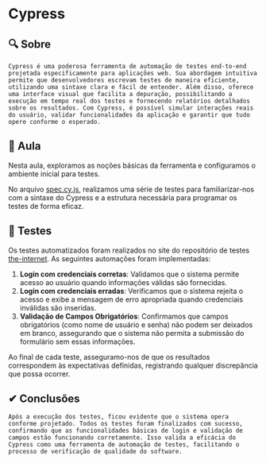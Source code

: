 # Cypress

## 🔍 Sobre
    Cypress é uma poderosa ferramenta de automação de testes end-to-end projetada especificamente para aplicações web. Sua abordagem intuitiva permite que desenvolvedores escrevam testes de maneira eficiente, utilizando uma sintaxe clara e fácil de entender. Além disso, oferece uma interface visual que facilita a depuração, possibilitando a execução em tempo real dos testes e fornecendo relatórios detalhados sobre os resultados. Com Cypress, é possível simular interações reais do usuário, validar funcionalidades da aplicação e garantir que tudo opere conforme o esperado.

## 📘 Aula
Nesta aula, exploramos as noções básicas da ferramenta e configuramos o ambiente inicial para testes. 

No arquivo [spec.cy.js](cypress/e2e/spec.cy.js), realizamos uma série de testes para familiarizar-nos com a sintaxe do Cypress e a estrutura necessária para programar os testes de forma eficaz.

## 📝 Testes

Os testes automatizados foram realizados no site do repositório de testes [the-internet](https://the-internet.herokuapp.com/login). As seguintes automações foram implementadas:

1. **Login com credenciais corretas**: Validamos que o sistema permite acesso ao usuário quando informações válidas são fornecidas.
2. **Login com credenciais erradas**: Verificamos que o sistema rejeita o acesso e exibe a mensagem de erro apropriada quando credenciais inválidas são inseridas.
3. **Validação de Campos Obrigatórios**: Confirmamos que campos obrigatórios (como nome de usuário e senha) não podem ser deixados em branco, assegurando que o sistema não permita a submissão do formulário sem essas informações.

Ao final de cada teste, asseguramo-nos de que os resultados correspondem às expectativas definidas, registrando qualquer discrepância que possa ocorrer.

## ✔ Conclusões

    Após a execução dos testes, ficou evidente que o sistema opera conforme projetado. Todos os testes foram finalizados com sucesso, confirmando que as funcionalidades básicas de login e validação de campos estão funcionando corretamente. Isso valida a eficácia do Cypress como uma ferramenta de automação de testes, facilitando o processo de verificação de qualidade do software.
